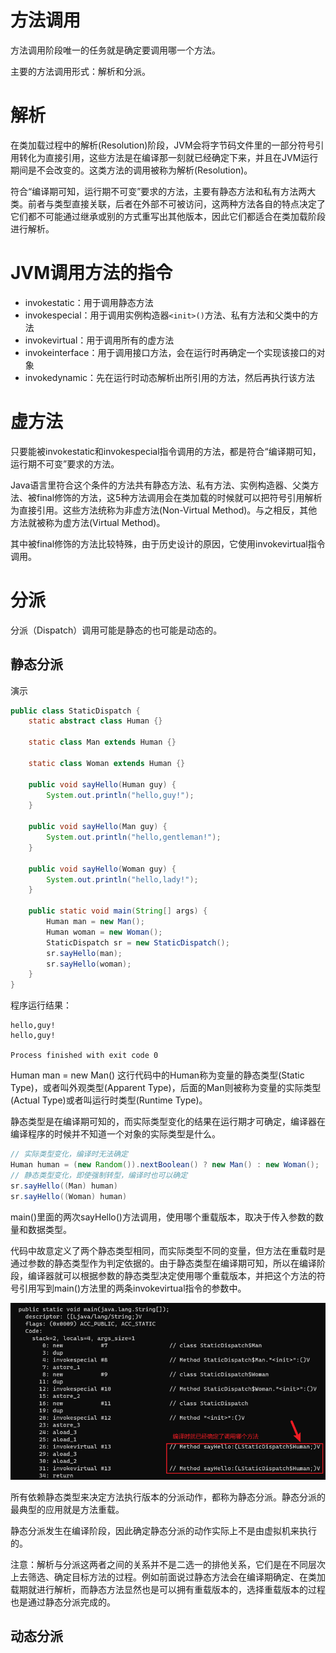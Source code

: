 # 方法调用

方法调用阶段唯一的任务就是确定要调用哪一个方法。

主要的方法调用形式：解析和分派。

# 解析

在类加载过程中的解析(Resolution)阶段，JVM会将字节码文件里的一部分符号引用转化为直接引用，这些方法是在编译那一刻就已经确定下来，并且在JVM运行期间是不会改变的。这类方法的调用被称为解析(Resolution)。

符合“编译期可知，运行期不可变”要求的方法，主要有静态方法和私有方法两大类。前者与类型直接关联，后者在外部不可被访问，这两种方法各自的特点决定了它们都不可能通过继承或别的方式重写出其他版本，因此它们都适合在类加载阶段进行解析。

# JVM调用方法的指令

- invokestatic：用于调用静态方法
- invokespecial：用于调用实例构造器`<init>()`方法、私有方法和父类中的方法
- invokevirtual：用于调用所有的虚方法
- invokeinterface：用于调用接口方法，会在运行时再确定一个实现该接口的对象
- invokedynamic：先在运行时动态解析出所引用的方法，然后再执行该方法

# 虚方法

只要能被invokestatic和invokespecial指令调用的方法，都是符合“编译期可知，运行期不可变”要求的方法。

Java语言里符合这个条件的方法共有静态方法、私有方法、实例构造器、父类方法、被final修饰的方法，这5种方法调用会在类加载的时候就可以把符号引用解析为直接引用。这些方法统称为非虚方法(Non-Virtual Method)。与之相反，其他方法就被称为虚方法(Virtual Method)。

其中被final修饰的方法比较特殊，由于历史设计的原因，它使用invokevirtual指令调用。

# 分派

分派（Dispatch）调用可能是静态的也可能是动态的。

## 静态分派

演示
```java
public class StaticDispatch {
    static abstract class Human {}

    static class Man extends Human {}

    static class Woman extends Human {}

    public void sayHello(Human guy) {
        System.out.println("hello,guy!");
    }

    public void sayHello(Man guy) {
        System.out.println("hello,gentleman!");
    }

    public void sayHello(Woman guy) {
        System.out.println("hello,lady!");
    }

    public static void main(String[] args) {
        Human man = new Man();
        Human woman = new Woman();
        StaticDispatch sr = new StaticDispatch();
        sr.sayHello(man);
        sr.sayHello(woman);
    }
}
```

程序运行结果：

```
hello,guy!
hello,guy!

Process finished with exit code 0
```

Human man = new Man() 这行代码中的Human称为变量的静态类型(Static Type)，或者叫外观类型(Apparent Type)，后面的Man则被称为变量的实际类型(Actual Type)或者叫运行时类型(Runtime Type)。

静态类型是在编译期可知的，而实际类型变化的结果在运行期才可确定，编译器在编译程序的时候并不知道一个对象的实际类型是什么。

```java
// 实际类型变化，编译时无法确定
Human human = (new Random()).nextBoolean() ? new Man() : new Woman();
// 静态类型变化，即使强制转型，编译时也可以确定
sr.sayHello((Man) human)
sr.sayHello((Woman) human)
```

main()里面的两次sayHello()方法调用，使用哪个重载版本，取决于传入参数的数量和数据类型。

代码中故意定义了两个静态类型相同，而实际类型不同的变量，但方法在重载时是通过参数的静态类型作为判定依据的。由于静态类型在编译期可知，所以在编译阶段，编译器就可以根据参数的静态类型决定使用哪个重载版本，并把这个方法的符号引用写到main()方法里的两条invokevirtual指令的参数中。

![](./img/static_dispatch.png)

所有依赖静态类型来决定方法执行版本的分派动作，都称为静态分派。静态分派的最典型的应用就是方法重载。

静态分派发生在编译阶段，因此确定静态分派的动作实际上不是由虚拟机来执行的。

注意：解析与分派这两者之间的关系并不是二选一的排他关系，它们是在不同层次上去筛选、确定目标方法的过程。例如前面说过静态方法会在编译期确定、在类加载期就进行解析，而静态方法显然也是可以拥有重载版本的，选择重载版本的过程也是通过静态分派完成的。

## 动态分派


